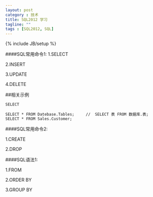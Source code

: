 ```yaml
---
layout: post
category : 技术
title: SQL2012 学习
tagline: ""
tags : [SQL2012, SQL]
---
```

{% include JB/setup %}


####SQL常用命令1:
1.SELECT

2.INSERT

3.UPDATE

4.DELETE


##相关示例

	SELECT

	SELECT * FROM Datebase.Tables;     //  SELECT 表 FROM 数据库.表;
	SELECT * FROM Sales.Customer;


####SQL常用命令2:

1.CREATE

2.DROP




####SQL语法1:

1.FROM 

2.ORDER BY

3.GROUP BY

